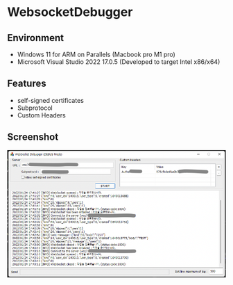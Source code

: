 # WebsocketDebugger

## Environment
- Windows 11 for ARM on Parallels (Macbook pro M1 pro)
- Microsoft Visual Studio 2022 17.0.5 (Developed to target Intel x86/x64)

## Features
- self-signed certificates
- Subprotocol
- Custom Headers

## Screenshot
![ScreenShot](https://github.com/aeokiss/websocket-debugger/blob/master/.github/images/screenshot_websocket_debugger.png?raw=true)
